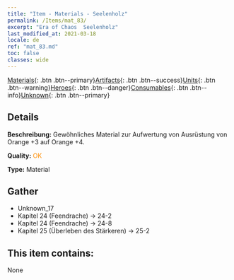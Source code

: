 ```yaml
---
title: "Item - Materials - Seelenholz"
permalink: /Items/mat_83/
excerpt: "Era of Chaos  Seelenholz"
last_modified_at: 2021-03-18
locale: de
ref: "mat_83.md"
toc: false
classes: wide
---
```

 [Materials](/de/Items/){: .btn .btn--primary}[Artifacts](/de/Items/Artifacts/){: .btn .btn--success}[Units](/de/Items/Units/){: .btn .btn--warning}[Heroes](/de/Items/Heroes/){: .btn .btn--danger}[Consumables](/de/Items/Consumables/){: .btn .btn--info}[Unknown](/de/Items/Unknown/){: .btn .btn--primary}

## Details
 **Beschreibung:** Gewöhnliches Material zur Aufwertung von Ausrüstung von Orange +3 auf Orange +4.

 **Quality:** <span style="color: #FF8C00">OK</span>

 **Type:** Material

## Gather

*    Unknown_17 
*    Kapitel 24 (Feendrache) -> 24-2 
*    Kapitel 24 (Feendrache) -> 24-8 
*    Kapitel 25 (Überleben des Stärkeren) -> 25-2 

## This item contains:

  None

